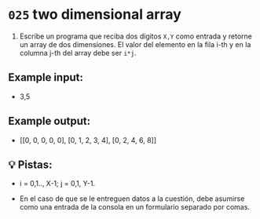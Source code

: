 # `025` two dimensional array

1. Escribe un programa que reciba dos dígitos `X,Y` como entrada y retorne un array de dos dimensiones. El valor del elemento en la fila i-th y en la columna j-th del array debe ser `i*j`.

## Example input:

+ 3,5

## Example output:

+ [[0, 0, 0, 0, 0], [0, 1, 2, 3, 4], [0, 2, 4, 6, 8]] 

 ## 💡 Pistas:

+ i = 0,1.., X-1; j = 0,1, ­Y-1.

+ En el caso de que se le entreguen datos a la cuestión, debe asumirse como una entrada de la consola en un formulario separado por comas.

